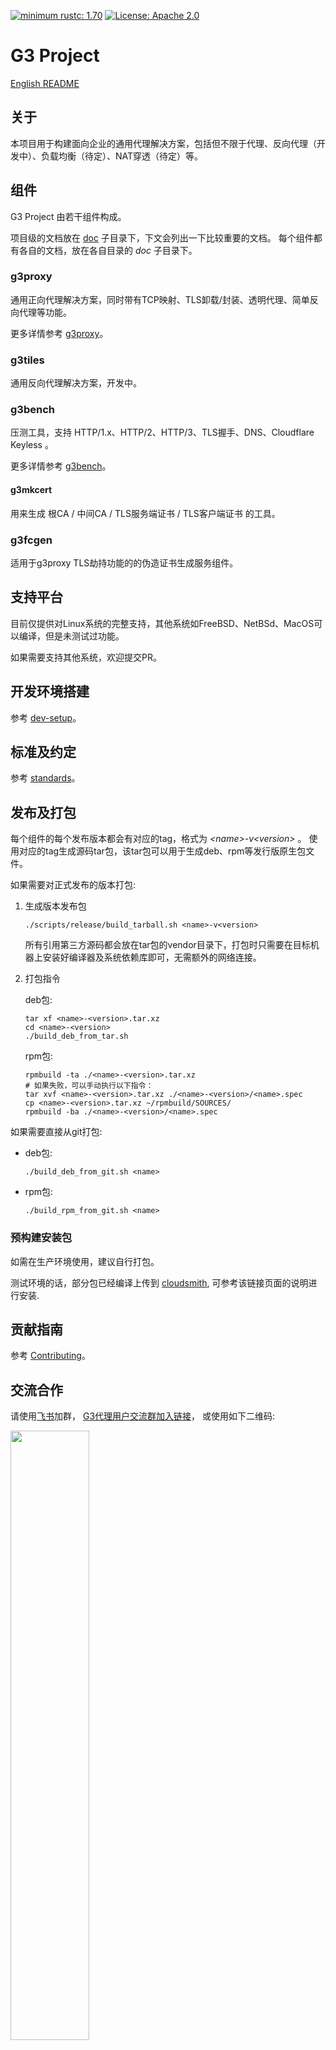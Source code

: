 [![minimum rustc: 1.70](https://img.shields.io/badge/minimum%20rustc-1.70-green?logo=rust)](https://www.whatrustisit.com)
[![License: Apache 2.0](https://img.shields.io/badge/license-Apache_2.0-blue.svg)](LICENSE)

# G3 Project

[English README](README.md)

## 关于

本项目用于构建面向企业的通用代理解决方案，包括但不限于代理、反向代理（开发中）、负载均衡（待定）、NAT穿透（待定）等。

## 组件

G3 Project 由若干组件构成。

项目级的文档放在 [doc](doc) 子目录下，下文会列出一下比较重要的文档。
每个组件都有各自的文档，放在各自目录的 *doc* 子目录下。

### g3proxy

通用正向代理解决方案，同时带有TCP映射、TLS卸载/封装、透明代理、简单反向代理等功能。

更多详情参考 [g3proxy](g3proxy/README.md)。 

### g3tiles

通用反向代理解决方案，开发中。

### g3bench

压测工具，支持 HTTP/1.x、HTTP/2、HTTP/3、TLS握手、DNS、Cloudflare Keyless 。

更多详情参考 [g3bench](g3bench/README.md)。

#### g3mkcert

用来生成 根CA / 中间CA / TLS服务端证书 / TLS客户端证书 的工具。

### g3fcgen

适用于g3proxy TLS劫持功能的的伪造证书生成服务组件。

## 支持平台

目前仅提供对Linux系统的完整支持，其他系统如FreeBSD、NetBSd、MacOS可以编译，但是未测试过功能。

如果需要支持其他系统，欢迎提交PR。

## 开发环境搭建

参考 [dev-setup](doc/dev-setup.md)。

## 标准及约定

参考 [standards](doc/standards.md)。

## 发布及打包

每个组件的每个发布版本都会有对应的tag，格式为 *\<name\>-v\<version\>* 。
使用对应的tag生成源码tar包，该tar包可以用于生成deb、rpm等发行版原生包文件。

如果需要对正式发布的版本打包:

 1. 生成版本发布包

    ```shell
    ./scripts/release/build_tarball.sh <name>-v<version>
    ```

    所有引用第三方源码都会放在tar包的vendor目录下，打包时只需要在目标机器上安装好编译器及系统依赖库即可，无需额外的网络连接。

 2. 打包指令

    deb包:
    ```shell
    tar xf <name>-<version>.tar.xz
    cd <name>-<version>
    ./build_deb_from_tar.sh
    ```

    rpm包:
    ```shell
    rpmbuild -ta ./<name>-<version>.tar.xz
    # 如果失败，可以手动执行以下指令：
    tar xvf <name>-<version>.tar.xz ./<name>-<version>/<name>.spec
    cp <name>-<version>.tar.xz ~/rpmbuild/SOURCES/
    rpmbuild -ba ./<name>-<version>/<name>.spec
    ```

如果需要直接从git打包:

 - deb包:

   ```shell
   ./build_deb_from_git.sh <name>
   ```

 - rpm包:

   ```shell
   ./build_rpm_from_git.sh <name>
   ```

### 预构建安装包

如需在生产环境使用，建议自行打包。

测试环境的话，部分包已经编译上传到
[cloudsmith](https://cloudsmith.io/~g3-oqh/repos/g3-J0E/packages/), 可参考该链接页面的说明进行安装.

## 贡献指南

参考 [Contributing](CONTRIBUTING.md)。

## 交流合作

请使用[飞书](https://www.feishu.cn/download)加群，
[G3代理用户交流群加入链接](https://applink.feishu.cn/client/chat/chatter/add_by_link?link_token=9fah8def-d024-4db5-91cd-522ae09c2b72)，
或使用如下二维码:

<img alt="" src="https://github.com/bytedance/g3/blob/master/G3-FEISHU-USER-GROUP.png" width="50%" height="50%">

## Code of Conduct

Please check [Code of Conduct](CODE_OF_CONDUCT.md) for more details.

## Security

If you discover a potential security issue in this project, or think you may
have discovered a security issue, we ask that you notify Bytedance Security via our
[security center](https://security.bytedance.com/src) or [vulnerability reporting email](mailto:sec@bytedance.com).

Please do **not** create a public GitHub issue.

## License

This project is licensed under the [Apache-2.0 License](LICENSE).
